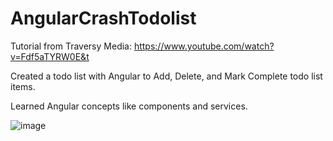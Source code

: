 # AngularCrashTodolist

Tutorial from Traversy Media: https://www.youtube.com/watch?v=Fdf5aTYRW0E&t

Created a todo list with Angular to Add, Delete, and Mark Complete todo list items.

Learned Angular concepts like components and services.

![image](https://user-images.githubusercontent.com/62192604/109646815-909b4280-7b26-11eb-8d66-434fe2b8841a.png)

